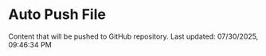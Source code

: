# Auto Push File

Content that will be pushed to GitHub repository.
Last updated: 07/30/2025, 09:46:34 PM